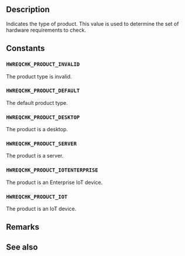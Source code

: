 ## Description

Indicates the type of product. This value is used to determine the set of hardware requirements to check.

## Constants

### `HWREQCHK_PRODUCT_INVALID`

The product type is invalid.

### `HWREQCHK_PRODUCT_DEFAULT`

The default product type.

### `HWREQCHK_PRODUCT_DESKTOP`

The product is a desktop.

### `HWREQCHK_PRODUCT_SERVER`

The product is a server.

### `HWREQCHK_PRODUCT_IOTENTERPRISE`

The product is an Enterprise IoT device.

### `HWREQCHK_PRODUCT_IOT`

The product is an IoT device.

## Remarks

## See also